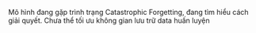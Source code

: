 Mô hình đang gặp trình trạng Catastrophic Forgetting, đang tìm hiểu cách giải quyết.
Chưa thể tối ưu không gian lưu trữ data huấn luyện
